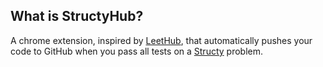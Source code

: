 ## What is StructyHub?

A chrome extension, inspired by <a href="https://chrome.google.com/webstore/detail/leethub/aciombdipochlnkbpcbgdpjffcfdbggi">LeetHub</a>, that automatically pushes your code to GitHub when you pass all tests on a <a href="https://structy.net/">Structy</a> problem.
